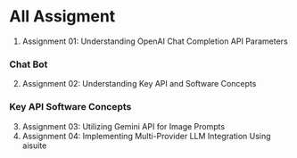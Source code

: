 # All Assigment 

1. Assignment 01: Understanding OpenAI Chat Completion API Parameters
### Chat Bot

2.  Assignment 02: Understanding Key API and Software Concepts
### Key API Software Concepts


3. Assignment 03: Utilizing Gemini API for Image Prompts
4. Assignment 04: Implementing Multi-Provider LLM Integration Using aisuite
